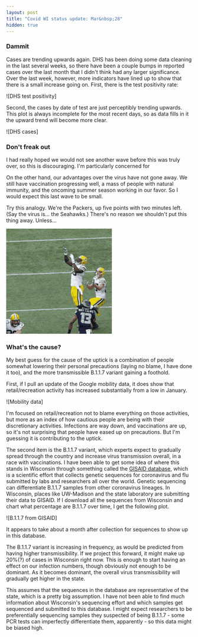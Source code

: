 ```yaml
---
layout: post
title: "Covid WI status update: Mar&nbsp;28"
hidden: true
---
```


### Dammit
Cases are trending upwards again. DHS has been doing some data cleaning in the last several weeks, so there have been a couple bumps in reported cases over the last month that I didn't think had any larger significance. Over the last week, however, more indicators have lined up to show that there is a small increase going on. First, there is the test positivity rate:

![DHS test positivity]

Second, the cases by date of test are just perceptibly trending upwards. This plot is always incomplete for the most recent days, so as data fills in it the upward trend will become more clear.

![DHS cases]

### Don't freak out
I had really hoped we would not see another wave before this was truly over, so this is discouraging. I'm particularly concerned for 

On the other hand, our advantages over the virus have not gone away. We still have vaccination progressing well, a mass of people with natural immunity, and the oncoming summer season working in our favor. So I would expect this last wave to be small. 

Try this analogy. We're the Packers, up five points with two minutes left. (Say the virus is... the Seahawks.) There's no reason we shouldn't put this thing away. Unless...

![Onside kick](../assets/onsidekick.gif)

### What's the cause?
My best guess for the cause of the uptick is a combination of people somewhat lowering their personal precautions (laying no blame, I have done it too), and the more transmissible B.1.1.7 variant gaining a foothold.

First, if I pull an update of the Google mobility data, it does show that retail/recreation activity has increased substantially from a low in January. 

![Mobility data]

I'm focused on retail/recreation not to blame everything on those activities, but more as an index of how cautious people are being with their discretionary activities. Infections are way down, and vaccinations are up, so it's not surprising that people have eased up on precautions. But I'm guessing it is contributing to the uptick.

The second item is the B.1.1.7 variant, which experts expect to gradually spread through the country and increase virus transmission overall, in a race with vaccinations. I have been able to get some idea of where this stands in Wisconsin through something called the [GISAID database](https://www.gisaid.org/), which is a scientific effort that collects genetic sequences for coronavirus and flu submitted by labs and researchers all over the world. Genetic sequencing can differentiate B.1.1.7 samples from other coronavirus lineages. In Wisconsin, places like UW-Madison and the state laboratory are submitting their data to GISAID. If I download all the sequences from Wisconsin and chart what percentage are B.1.1.7 over time, I get the following plot.

![B.1.1.7 from GISAID]

It appears to take about a month after collection for sequences to show up in this database.

The B.1.1.7 variant is increasing in frequency, as would be predicted from having higher transmissibility. If we project this forward, it might make up 20%(?) of cases in Wisconsin right now. This is enough to start having an effect on our infection numbers, though obviously not enough to be dominant. As it becomes dominant, the overall virus transmissibility will gradually get higher in the state.



This assumes that the sequences in the database are representative of the state, which is a pretty big assumption. I have not been able to find much information about Wisconsin's sequencing effort and which samples get sequenced and submitted to this database. I might expect researchers to be preferentially sequencing samples they suspected of being B.1.1.7 - some PCR tests can imperfectly differentiate them, apparently - so this data might be biased high.

